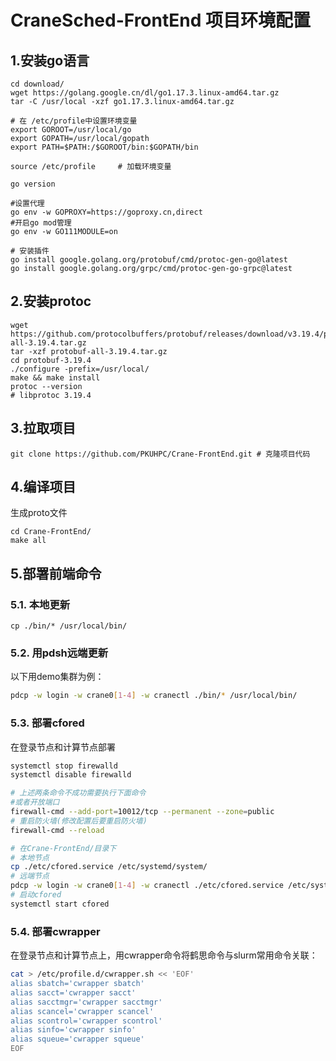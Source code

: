 # CraneSched-FrontEnd 项目环境配置 #

## 1.安装go语言 ##

```shell
cd download/
wget https://golang.google.cn/dl/go1.17.3.linux-amd64.tar.gz
tar -C /usr/local -xzf go1.17.3.linux-amd64.tar.gz

# 在 /etc/profile中设置环境变量
export GOROOT=/usr/local/go
export GOPATH=/usr/local/gopath
export PATH=$PATH:/$GOROOT/bin:$GOPATH/bin

source /etc/profile     # 加载环境变量

go version

#设置代理
go env -w GOPROXY=https://goproxy.cn,direct
#开启go mod管理
go env -w GO111MODULE=on

# 安装插件
go install google.golang.org/protobuf/cmd/protoc-gen-go@latest
go install google.golang.org/grpc/cmd/protoc-gen-go-grpc@latest
```

## 2.安装protoc ##

```shell
wget https://github.com/protocolbuffers/protobuf/releases/download/v3.19.4/protobuf-all-3.19.4.tar.gz
tar -xzf protobuf-all-3.19.4.tar.gz
cd protobuf-3.19.4
./configure -prefix=/usr/local/
make && make install
protoc --version
# libprotoc 3.19.4
```

## 3.拉取项目 ##

```shell
git clone https://github.com/PKUHPC/Crane-FrontEnd.git # 克隆项目代码
```

## 4.编译项目 ##

生成proto文件

```shell
cd Crane-FrontEnd/
make all
```

## 5.部署前端命令 ##

### 5.1. 本地更新 ###

```shell
cp ./bin/* /usr/local/bin/
```

### 5.2. 用pdsh远端更新 ###

以下用demo集群为例：

```bash
pdcp -w login -w crane0[1-4] -w cranectl ./bin/* /usr/local/bin/
```

### 5.3. 部署cfored ###

在登录节点和计算节点部署

```bash
systemctl stop firewalld
systemctl disable firewalld

# 上述两条命令不成功需要执行下面命令
#或者开放端口
firewall-cmd --add-port=10012/tcp --permanent --zone=public
# 重启防火墙(修改配置后要重启防火墙)
firewall-cmd --reload

# 在Crane-FrontEnd/目录下
# 本地节点
cp ./etc/cfored.service /etc/systemd/system/
# 远端节点
pdcp -w login -w crane0[1-4] -w cranectl ./etc/cfored.service /etc/systemd/system/
# 启动cfored
systemctl start cfored
```

### 5.4. 部署cwrapper ###

在登录节点和计算节点上，用cwrapper命令将鹤思命令与slurm常用命令关联：

```bash
cat > /etc/profile.d/cwrapper.sh << 'EOF'
alias sbatch='cwrapper sbatch'
alias sacct='cwrapper sacct'
alias sacctmgr='cwrapper sacctmgr'
alias scancel='cwrapper scancel'
alias scontrol='cwrapper scontrol'
alias sinfo='cwrapper sinfo'
alias squeue='cwrapper squeue'
EOF
```

